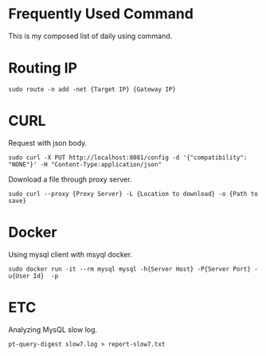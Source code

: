 # Frequently Used Command

This is my composed list of daily using command.

# Routing IP

```shell
sudo route -n add -net {Target IP} {Gateway IP}
```

# CURL

Request with json body.

```shell
sudo curl -X PUT http://localhost:8081/config -d '{"compatibility": "NONE"}' -H "Content-Type:application/json"
```

Download a file through proxy server.

```shell
sudo curl --proxy {Proxy Server} -L {Location to download} -o {Path to save}
```

# Docker

Using mysql client with msyql docker.

```shell
sudo docker run -it --rm mysql mysql -h{Server Host} -P{Server Port} -u{User Id}  -p
```

# ETC

Analyzing MysQL slow log.

```
pt-query-digest slow7.log > report-slow7.txt
```
